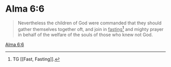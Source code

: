 # Alma 6:6

> Nevertheless the children of God were commanded that they should gather themselves together oft, and join in <u>fasting</u>[^a] and mighty prayer in behalf of the welfare of the souls of those who knew not God.

[Alma 6:6](https://www.churchofjesuschrist.org/study/scriptures/bofm/alma/6?lang=eng&id=p6#p6)


[^a]: TG [[Fast, Fasting]].
